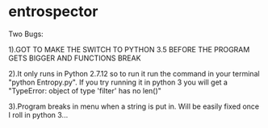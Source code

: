 # entrospector

Two Bugs: 

1).GOT TO MAKE THE SWITCH TO PYTHON 3.5 BEFORE THE PROGRAM GETS BIGGER AND FUNCTIONS BREAK 

2).It only runs in Python 2.7.12 so to run it run the command in your terminal "python Entropy.py". If you try running it in python 3 you will get a "TypeError: object of type 'filter' has no len()"

3).Program breaks in menu when a string is put in. Will be easily fixed once I roll in python 3... 

 